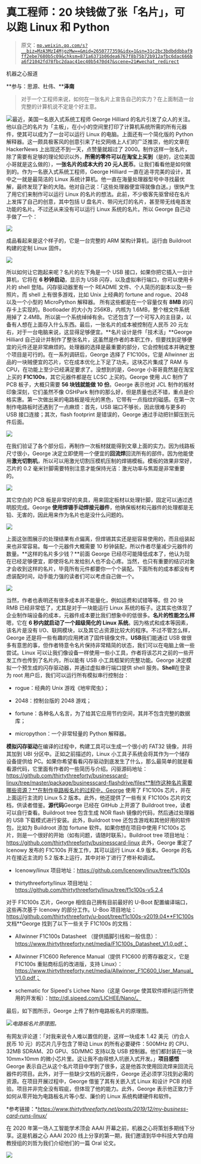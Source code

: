 # 真工程师：20 块钱做了张「名片」，可以跑 Linux 和 Python

> 原文：[`mp.weixin.qq.com/s?__biz=MzA3MzI4MjgzMw==&mid=2650777359&idx=1&sn=31c2bc3bdbddbbaf9ff2ebe7680b5c09&chksm=871a6371b06dea6767f8b75b72b912afbc6dac666ba6f21042fd78fbc2daac41ec40b5470d47&scene=21#wechat_redirect`](http://mp.weixin.qq.com/s?__biz=MzA3MzI4MjgzMw==&mid=2650777359&idx=1&sn=31c2bc3bdbddbbaf9ff2ebe7680b5c09&chksm=871a6371b06dea6767f8b75b72b912afbc6dac666ba6f21042fd78fbc2daac41ec40b5470d47&scene=21#wechat_redirect)

机器之心报道

**参与：思源、杜伟、****泽南**

> 对于一个工程师来说，如何在一张名片上宣告自己的实力？在上面制造一台完整的计算机说不定是个好主意。

![](img/fea47844c7bfc5d23b319543f3b4997d.jpg)最近，美国一名嵌入式系统工程师 George Hilliard 的名片引发了众人的关注。他以自己的名片为「主板」，在小小的空间里打印了计算机系统所需的所有元器件，使其可以成为了一台可以运行 Linux 的电脑。上面还有一个简化版的 Python 解释器。这一颇具极客风的创意引来了社交网络上人们的广泛推崇，他的文章在 HackerNews 上出现还不到一天，点赞量就超过了 2000。制作这样一张名片，除了需要有足够的理论知识以外，**所需的零件可以在淘宝上买到**（是的，这位美国小哥就是这么做的），**一张名片的成本大约 20 元人民币**。让我们看看他是如何做到的。作为一名嵌入式系统工程师，George Hilliard 一直在追寻完美的设计，其中之一就是最简洁的 Linux 系统计算机。他一直在海量处理器型号中寻找最优解，最终发现了新的大陆。他对自己说：「这些处理器便宜得就像白送。」很快产生了用它们来制作可以运行 Linux 的名片的想法。此前，不少极客先驱曾经在名片上发挥了自己的创意，其中包括 U 盘名片、带闪光灯的名片，甚至带无线电首发功能的名片。不过还从来没有可以运行 Linux 系统的名片。所以 George 自己动手做了一个：

![](img/2b6fe9fd45527728a90036d4b957b7df.jpg)

成品看起来是这个样子的，它是一台完整的 ARM 架构计算机，运行由 Buildroot 构建的定制 Linux 固件。

![](img/38eefea781245d356b22ad898a2aa5c7.jpg)

所以如何让它跑起来呢？名片的左下角是一个 USB 接口，如果你把它插入一台计算机，它将在 **6 秒钟启动**，显示为 USB 闪存，以及虚拟串行端口，你可以使用卡片的 shell 登陆。闪存驱动器里有一个 README 文件、个人简历的副本以及一些照片。而 shell 上有很多游戏，比如 Unix 上经典的 fortune and rogue、2048 以及一个小型的 MicroPython 解释器。
所有这些都是在一个容量仅有 **8MB** 的闪存卡上实现的。Bootloader 的大小为 256KB，内核为 1.6MB，整个根文件系统用掉了 2.4MB。所以装一个系统绰绰有余。它还包含了一个可写入的主目录，以备有人想在上面存入什么东西。最后，一张名片的成本被控制在人民币 20 元左右，对于一台电脑来说，这显得足够便宜。**名片设计是件「技术活」**George Hilliard 自己设计并制作了整张名片，这虽然是作者的本职工作，但要找到足够便宜的元件还是非常麻烦的。处理器的选择是最重要的部分，它会控制成本并确定整个项目是可行的。在一系列调研后，George 选择了 F1C100s，它是 Allwinner 出品的一块贼便宜的芯片，它在成本优化上下足了功夫。这块芯片集成了 RAM 与 CPU，在功能上至少已经满足要求了。没想到的是，George 小哥哥竟然是在淘宝上买的 **F1C100s**，其它元器件都是在 LCSC 上买的。George 使用 JLC 制作了 PCB 板子，大概只需要 **56 块钱就能做 10 份**。George 表示他对 JCL 制作的板材印象深刻，它们虽然不像 OSHPark 制作的那么好，但是质量也还不错，重点是价格实惠。第一次做出来的电路板是哑光的黑色，它带有一点指纹的磁感。在第一次制作电路板时还遇到了一点麻烦：首先，USB 端口不够长，因此很难与更多的 USB 接口连接；其次，flash footprint 是错误的，George 通过手动把针脚压到元件后面。

![](img/b335887a2cc4c9502b72b82524645b26.jpg)

在我们验证了各个部分后，再制作一次板材就能得到文章上面的实力。因为线路板尺寸很小，George 决定立即使用一个便宜的**回流焊**回流所有的部件。因为他能使用**激光切割机**，所以可以用激光切割压模机压制的焊锡模板。模板的效果非常好，芯片的 0.2 毫米针脚需要特别注意才能保持光洁：激光功率与焦距是非常重要的。

![](img/2a354ed8b5dd1d1acb502ba39c99478b.jpg)

其它空白的 PCB 板是非常好的夹具，用来固定板材以处理针脚，固定可以通过透明胶完成。George **使用焊锡手动焊接元器件**，他确保板材和元器件的处理都是无铅、无害的，因此用来作为名片也是没什么问题的。

![](img/fe2c1aabafda52999ce2e248718ce709.jpg)

上面这张图展示的处理结果有点偏离，但焊锡其实还是挺容易使用的，而且组装起来也非常容易。每一个元器件大概需要 10 秒钟装配，所以作者尽量减少元器件的数量。**这样的名片多少钱？**前面 George 已经尽可能降低成本了，他认为现在已经足够便宜，即使将名片发给别人也不会心疼。当然，也只有重要的结识对象才会收到这样的名片，毕竟所有元件都要你一个个装配。下面所有的成本都没有考虑装配时间，动手能力强的读者们可以考虑自己做一个。

![](img/063ba5c9114e5d63cdae99b0891feb98.jpg)

当然，作者也表明还有很多成本并不能量化，例如运费和试错等等。但 20 块 RMB 已经非常低了，尤其是对于一块能运行 Linux 系统的板子。这其实也体现了企业制作端设备的成本，元器件成本要比我们想象中的低很多。**名片的性能怎么样**嗯，它在 **6 秒内就启动了一个超级简化的 Linux 系统**。因为格式和成本等因素，该名片是没有 I/O、联网模块，以及其它占资源比较大的程序。不过不管怎么样，George 还是将一些有趣的应用拷进了固件镜像文件。**USB**我们能通过 USB 做很多有意思的事，但作者特意令名片保持非常精简的状态，我们可以在电脑上做一些尝试。Linux 可以让我们像设备一样使用一些小工具，作者将该芯片之前的一些开发工作也传到了名片内，所以能有 USB 小工具框架的完整功能。George 决定模拟一个预生成的闪存驱动器，并通过虚拟串行端口提供 shell 服务。**Shell**在登录为 root 用户后，我们可以运行所有模拟串行控制台：

*   rogue：经典的 Unix 游戏《地牢爬虫》；

*   2048：控制台版的 2048 游戏；

*   fortune：各种名人名言，为了给其它应用节约空间，其并不包含完整的数据库；

*   micropython：一个非常轻量的 Python 解释器。

**模拟闪存驱动**在编译的过程中，构建工具可以生成一个很小的 FAT32 镜像，并将其加到 UBI 分区中。正如之前描述的，Linux 小工具子系统会将其作为一个储存设备提供给 PC。如果你希望看看闪存驱动到底发生了什么，那么最简单的就是看看源代码，它里面有作者的一些简历与介绍。闪驱源码地址：https://github.com/thirtythreeforty/businesscard-linux/tree/master/package/businesscard-flashdrive/files**制作这种名片需要哪些资源？**在制作电路板名片的过程中，George 使用了 F1C100s 芯片，并在上面运行主流的 Linux 5.2 版本。此外，他还提供了一些有关 F1C100s 芯片的文档，供读者借鉴。**源代码**George 已经在 GitHub 上开源了 Buildroot tree，读者可以自行查看。Buildroot tree 包含生成 NOR flash 镜像的代码，然后通过处理器的 USB 下载模式进行安装。此外，Buildroot tree 还包含游戏和其他好用的软件包，比如为 Buildroot 添加 fortune 软件。如果你想在项目中使用 F1C100s 芯片，则是一个很好的开始（如有问题，请随时联系）。Buildroot tree 项目地址：https://github.com/thirtythreeforty/businesscard-linux 此外，George 重定了 Icenowy 发布的 F1C100s 开发工作，其可以运行 Linux 4.9 版本。George 的名片在接近主流的 5.2 版本上运行，其中对补丁进行了修补和调试。

*   Icenowy/linux 项目地址：https://github.com/Icenowy/linux/tree/f1c100s

*   thirtythreeforty/linux 项目地址：https://github.com/thirtythreeforty/linux/tree/f1c100s-v5.2.4

对于 F1C100s 芯片，George 相信自己拥有目前最好的 U-Boot 配置编译端口，这些再次基于 Icenowy 的部分工作。U-Boo 项目地址：https://github.com/thirtythreeforty/u-boot/tree/f1c100s-v2019.04**F1C100s 文档**George 找到了以下一些关于 F1C100s 的文档：

*   Allwinner F1C100s Datasheet （提供插脚引线和一般信息）：https://www.thirtythreeforty.net/media/F1C100s_Datasheet_V1.0.pdf；

*   Allwinner F1C600 Reference Manual（提供 F1C600 的寄存器定义，它是 F1C100s 重贴商标后的改进版，支持 Linux）：https://www.thirtythreeforty.net/media/Allwinner_F1C600_User_Manual_V1.0.pdf；

*   schematic for Sipeed's Lichee Nano（这是 George 使其软件顺利运行所使用的开发板）：http://dl.sipeed.com/LICHEE/Nano/。

最后，如下图所示，George 上传了制作电路板名片的原理图。

![](img/1f5aa2f36c014617ebf38fc1b71eaf23.jpg)*电路板名片原理图。*

有网友评论道：「对我来说令人难以置信的是，这样一块成本 1.42 美元（约合人民币 10 元）的芯片几乎包含了带动 Linux 的所有必要硬件：500MHz 的 CPU、32MB SDRAM、2D GPU、SD/MMC 支持以及 USB 控制器。他们都封装在一块 10mm×10mm 的微小芯片里。这让我不由得想入坑嵌入式开发。」**项目感悟**George 表示自己从这个名片项目中学到了很多，这是他首次使用回流焊来回流元器件的项目。此外，对于一些缺少文档的元器件，George 还必须学习找到必需的资源。在项目开展过程中，George 借鉴了其有关嵌入式 Linux 和设计 PCB 的经验。项目并非完全没有瑕疵，但体现了他的能力。此外，George 表示他正致力于如何从零开始为电路板名片等小型、廉价的 Linux 系统构建硬件和软件。

*参考链接：**https://www.thirtythreeforty.net/posts/2019/12/my-business-card-runs-linux/*

在 2020 年第一场人工智能学术顶会 AAAI 开幕之前，机器之心将策划多期线下分享。这是机器之心 AAAI 2020 线上分享的第一期，我们邀请到华中科技大学白翔教授组的刘哲为我们介绍他们的一篇 Oral 论文。

![](img/2da8fa8e57ceb39c2e35a2b9e9730f7e.jpg)